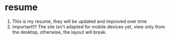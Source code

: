 # resume
1. This is my resume, they will be updated and improved over time
2. Important!!! The site isn't adapted for mobile devices yet, view only from the desktop, otherwise, the layout will break.
